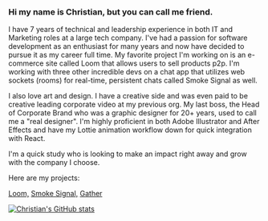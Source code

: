 ### Hi my name is Christian, but you can call me friend.

I have 7 years of technical and leadership experience in both IT and Marketing roles at a large tech company. I've had a passion for software development as an enthusiast for many years and now have decided to pursue it as my career full time. My favorite project I'm working on is an e-commerce site called Loom that allows users to sell products p2p. I'm working with three other incredible devs on a chat app that utilizes web sockets (rooms) for real-time, persistent chats called Smoke Signal as well.

I also love art and design. I have a creative side and was even paid to be creative leading corporate video at my previous org. My last boss, the Head of Corporate Brand who was a graphic designer for 20+ years, used to call me a "real designer". I'm highly proficient in both Adobe Illustrator and After Effects and have my Lottie animation workflow down for quick integration with React. 

I'm a quick study who is looking to make an impact right away and grow with the company I choose.

Here are my projects: 

[Loom,](https://loom.shopping)
[Smoke Signal,](https://smokesignal.chat)
[Gather](https://gather.city)


[![Christian's GitHub stats](https://github-readme-stats.vercel.app/api?username=cgrq)](https://github.com/anuraghazra/github-readme-stats)
